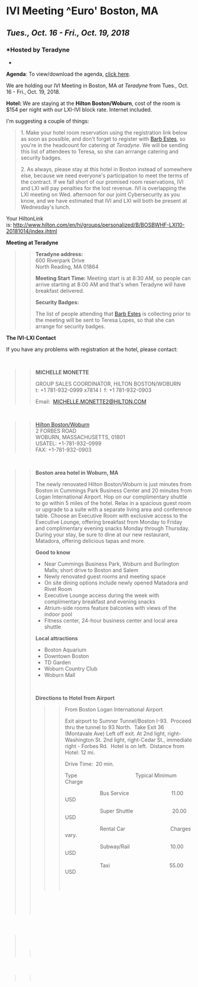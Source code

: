 <div id="rightCol0">

<div data-align="center">

# IVI Meeting ^Euro' Boston, MA

## ***Tues., Oct. 16 - Fri., Oct. 19, 2018***

</div>

<div data-align="center">

### *Hosted by Teradyne  
  
*

</div>

**Agenda**: To view/download the agenda, [click
here](Oct%202018%20Agenda%20-%20IVI.docx).

We are holding our IVI Meeting in Boston, MA *at Teradyne* from Tues.,
Oct. 16 - Fri., Oct. 19, 2018.

**Hotel:** We are staying at the **Hilton Boston/Woburn**, cost of the
room is $154 per night with our LXI-IVI block rate. Internet included.

I'm suggesting a couple of things:

> 1\. Make your hotel room reservation using the registration link below
> as soon as possible, and don't forget to register with [Barb
> Estes](mailto:admin@ivifoundation.org), so you're in the headcount for
> catering *at Teradyne*. We will be sending this list of attendees to
> Teresa, so she can arrrange catering and security badges.
> 
> 2\. As always, please stay at this hotel in Boston instead of
> somewhere else, because we need everyone's participation to meet the
> terms of the contract. If we fall short of our promised room
> reservations, IVI and LXI will pay penalties for the lost revenue. IVI
> is overlapping the LXI meeting on Wed. afternoon for our joint
> Cybersecurity as you know, and we have estimated that IVI and LXI will
> both be present at Wednesday's lunch.

Your HiltonLink
is: <http://www.hilton.com/en/hi/groups/personalized/B/BOSBWHF-LXI10-20181014/index.jhtml>

**Meeting at Teradyne**

> > **Teradyne address:**  
> > 600 Riverpark Drive  
> > North Reading, MA 01864  
> > 
> > **Meeting Start Time:** Meeting start is at 8:30 AM, so people can
> > arrive starting at 8:00 AM and that's when Teradyne will have
> > breakfast delivered.
> > 
> > **Security Badges:**
> > 
> > The list of people attending that [Barb
> > Estes](mailto:admin@ivifoundation.org) is collecting prior to the
> > meeting will be sent to Teresa Lopes, so that she can arrange for
> > security badges.  

**The IVI-LXI Contact**

If you have any problems with registration at the hotel, please contact:

 

> > **<span lang="EN-GB">MICHELLE MONETTE</span>**
> > 
> > <span lang="EN-GB">GROUP SALES COORDINATOR,
> > </span><span lang="EN-GB">HILTON BOSTON/WOBURN  
> > </span><span lang="EN-GB">t: +1 781-932-0999 x7814 I  f: +1
> > 781-932-0903</span>
> > 
> > <span lang="EN-GB">Email:  </span><span class="underline"><span lang="EN-GB"><MICHELLE.MONETTE2@HILTON.COM></span></span>

 

> > [Hilton Boston/Woburn  
> > ](bostonwoburn.hilton.com)2 FORBES ROAD  
> > WOBURN, MASSACHUSETTS, 01801  
> > USATEL: +1-781-932-0999   
> > FAX: +1-781-932-0903

 

> > **Boston area hotel in Woburn, MA**
> > 
> > The newly renovated Hilton Boston/Woburn is just minutes from Boston
> > in Cummings Park Business Center and 20 minutes from Logan
> > International Airport. Hop on our complimentary shuttle to go within
> > 5 miles of the hotel. Relax in a spacious guest room or upgrade to a
> > suite with a separate living area and conference table. Choose an
> > Executive Room with exclusive access to the Executive Lounge,
> > offering breakfast from Monday to Friday and complimentary evening
> > snacks Monday through Thursday. During your stay, be sure to dine at
> > our new restaurant, Matadora, offering delicious tapas and more.
> > 
> > **Good to know**
> > 
> >   - Near Cummings Business Park, Woburn and Burlington Malls; short
> >     drive to Boston and Salem
> >   - Newly renovated guest rooms and meeting space
> >   - On site dining options include newly opened Matadora and Rivet
> >     Room
> >   - Executive Lounge access during the week with complimentary
> >     breakfast and evening snacks
> >   - Atrium-side rooms feature balconies with views of the indoor
> >     pool
> >   - Fitness center, 24-hour business center and local area shuttle
> > 
> > **Local attractions**
> > 
> >   - Boston Aquarium
> >   - Downtown Boston
> >   - TD Garden
> >   - Woburn Country Club
> >   - Woburn Mall
> > 
> >  
> > 
> > **Directions to Hotel from Airport**
> > 
> > > > From Boston Logan International Airport
> > > > 
> > > > Exit airport to Sumner Tunnel/Boston I-93.  Proceed thru the
> > > > tunnel to 93 North.  Take Exit 36 (Montavale Ave) Left off exit.
> > > > At 2nd light, right-Washington St. 2nd light, right-Cedar St.,
> > > > immediate right - Forbes Rd.  Hotel is on left.  Distance from
> > > > Hotel: 12 mi.
> > > > 
> > > > Drive Time:  20 min.
> > > > 
> > > > Type                                        Typical Minimum
> > > > Charge
> > > > 
> > > >                         Bus Service                            
> > > > 11.00 USD
> > > > 
> > > >                         Super Shuttle                          
> > > > 20.00 USD
> > > > 
> > > >                         Rental Car                              
> > > > Charges vary.
> > > > 
> > > >                         Subway/Rail                           
> > > > 10.00 USD  
> > > >              
> > > >                        
> > > > Taxi                                        
> > > > 55.00 USD
> > > > 
> > > > ###  
> > 
> >  
> > 
> >  

####  

>  
> 
> > ###  
> > 
> > > 

 

> >  

####  

#### 

####  

 

</div>
